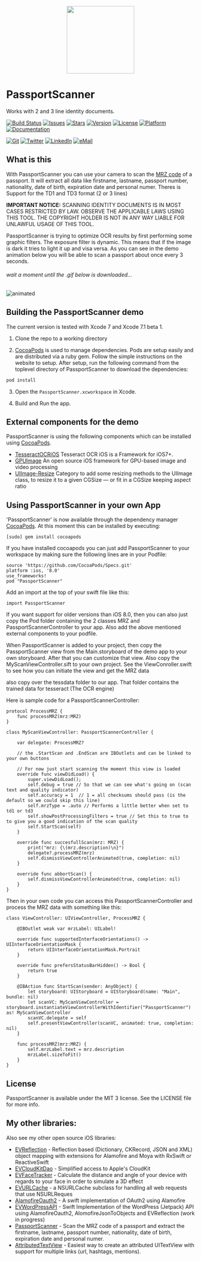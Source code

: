 <p align="center">
  <img height="180" src="https://raw.githubusercontent.com/evermeer/PassportScanner/master/PassportScanner/Images.xcassets/AppIcon.appiconset/Icon-60%403x.png" />
</p>

PassportScanner
=============
Works with 2 and 3 line identity documents.

<!---
 [![Circle CI](https://img.shields.io/circleci/project/evermeer/PassportScanner.svg?style=flat)](https://circleci.com/gh/evermeer/PassportScanner)
 -->
[![Build Status](https://travis-ci.org/evermeer/PassportScanner.svg?style=flat)](https://travis-ci.org/evermeer/PassportScanner)
[![Issues](https://img.shields.io/github/issues-raw/evermeer/PassportScanner.svg?style=flat)](https://github.com/evermeer/PassportScanner/issues)
[![Stars](https://img.shields.io/github/stars/evermeer/PassportScanner.svg?style=flat)](https://github.com/evermeer/PassportScanner/stargazers)
[![Version](https://img.shields.io/cocoapods/v/PassportScanner.svg?style=flat)](http://cocoadocs.org/docsets/PassportScanner)
[![License](https://img.shields.io/cocoapods/l/PassportScanner.svg?style=flat)](http://cocoadocs.org/docsets/PassportScanner)
[![Platform](https://img.shields.io/cocoapods/p/PassportScanner.svg?style=flat)](http://cocoadocs.org/docsets/PassportScanner)
[![Documentation](https://img.shields.io/badge/documented-100%-brightgreen.svg?style=flat)](http://cocoadocs.org/docsets/PassportScanner)

[![Git](https://img.shields.io/badge/GitHub-evermeer-blue.svg?style=flat)](https://github.com/evermeer)
[![Twitter](https://img.shields.io/badge/twitter-@evermeer-blue.svg?style=flat)](http://twitter.com/evermeer)
[![LinkedIn](https://img.shields.io/badge/linkedin-Edwin%20Vermeer-blue.svg?style=flat)](http://nl.linkedin.com/in/evermeer/en)
[![eMail](https://img.shields.io/badge/email-edwin@mirabeau.nl-blue.svg?style=flat)](mailto:edwin@mirabeau.nl?SUBJECT=About%20PassportScanner)


## What is this
With PassportScanner you can use your camera to scan the [MRZ code](http://en.wikipedia.org/wiki/Machine-readable_passport) of a passport. It will extract all data like firstname, lastname, passport number, nationality, date of birth, expiration date and personal numer. Theres is Support for the TD1 and TD3 format (2 or 3 lines)

**IMPORTANT NOTICE:** SCANNING IDENTITY DOCUMENTS IS IN MOST CASES RESTRICTED BY LAW. OBSERVE THE APPLICABLE LAWS USING THIS TOOL. THE COPYRIGHT HOLDER IS NOT IN ANY WAY LIABLE FOR UNLAWFUL USAGE OF THIS TOOL.

PassportScanner is trying to optimize OCR results by first performing some graphic filters. The exposure filter is dynamic. This means that if the image is dark it tries to light it up and visa versa. As you can see in the demo animation below you will be able to scan a passport about once every 3 seconds.

###### wait a moment until the .gif below is downloaded...
![animated](https://github.com/evermeer/PassportScanner/blob/master/ezgif.gif?raw=true)


## Building the PassportScanner demo

The current version is tested with Xcode 7 and Xcode 7.1 beta 1.

1) Clone the repo to a working directory

2) [CocoaPods](http://cocoapods.org) is used to manage dependencies. Pods are setup easily and are distributed via a ruby gem. Follow the simple instructions on the website to setup. After setup, run the following command from the toplevel directory of PassportScanner to download the dependencies:

```sh
pod install
```

3) Open the `PassportScanner.xcworkspace` in Xcode.

4) Build and Run the app.

## External components for the demo
PassportScanner is using the following components which can be installed using [CocoaPods](http://cocoapods.org).

- [TesseractOCRiOS](https://github.com/gali8/Tesseract-OCR-iOS) Tesseract OCR iOS is a Framework for iOS7+.
- [GPUImage](https://github.com/BradLarson/GPUImage) An open source iOS framework for GPU-based image and video processing
- [UIImage-Resize](https://github.com/AliSoftware/UIImage-Resize) Category to add some resizing methods to the UIImage class, to resize it to a given CGSize — or fit in a CGSize keeping aspect ratio

## Using PassportScanner in your own App 

'PassportScanner' is now available through the dependency manager [CocoaPods](http://cocoapods.org). 
At this moment this can be installed by executing:

```
[sudo] gem install cocoapods
```

If you have installed cocoapods you can just add PassportScanner to your workspace by making sure the following lines are in your Podfile:

```
source 'https://github.com/CocoaPods/Specs.git'
platform :ios, '8.0'
use_frameworks!
pod "PassportScanner"
```

Add an import at the top of your swift file like this:

```
import PassportScanner
```

If you want support for older versions than iOS 8.0, then you can also just copy the Pod folder containing the 2 classes MRZ and PassportScannerController to your app. Also add the above mentioned external components to your podfile.

When PassportScanner is added to your project, then copy the PassportScanner view from the Main.storyboard of the demo app to your own storyboard. After that you can customize that view. Also copy the MyScanViewController.sift to your own project. See the ViewConroller.swift to see how you can initiate the view and get the MRZ data

also copy over the tessdata folder to our app. That folder contains the trained data for tesseract (The OCR engine)

Here is sample code for a PassportScannerController:


```
protocol ProcessMRZ {
    func processMRZ(mrz:MRZ)
}

class MyScanViewController: PassportScannerController {

    var delegate: ProcessMRZ?

    // the .StartScan and .EndScan are IBOutlets and can be linked to your own buttons

    // For now just start scanning the moment this view is loaded
    override func viewDidLoad() {
        super.viewDidLoad();
        self.debug = true // So that we can see what's going on (scan text and quality indicator)
        self.accuracy = 1  // 1 = all checksums should pass (is the default so we could skip this line)
        self.mrzType = .auto // Performs a little better when set to td1 or td3
        self.showPostProcessingFilters = true // Set this to true to to give you a good indication of the scan quality
        self.StartScan(self)
    }
    
    override func succesfullScan(mrz: MRZ) {
        print("mrz: {\(mrz.description)\n}")
        delegate?.processMRZ(mrz)
        self.dismissViewControllerAnimated(true, completion: nil)
    }

    override func abbortScan() {
        self.dismissViewControllerAnimated(true, completion: nil)
    }
}
```
Then in your own code you can access this PassportScannerController and process the MRZ data with something like this:

```
class ViewController: UIViewController, ProcessMRZ {

    @IBOutlet weak var mrzLabel: UILabel!

    override func supportedInterfaceOrientations() -> UIInterfaceOrientationMask {
        return UIInterfaceOrientationMask.Portrait
    }

    override func prefersStatusBarHidden() -> Bool {
        return true
    }

    @IBAction func StartScan(sender: AnyObject) {
        let storyboard: UIStoryboard = UIStoryboard(name: "Main", bundle: nil)
        let scanVC: MyScanViewController = storyboard.instantiateViewControllerWithIdentifier("PassportScanner") as! MyScanViewController
        scanVC.delegate = self
        self.presentViewController(scanVC, animated: true, completion: nil)
    }

    func processMRZ(mrz:MRZ) {
        self.mrzLabel.text = mrz.description
        mrzLabel.sizeToFit()
    }
}
```

## License

PassportScanner is available under the MIT 3 license. See the LICENSE file for more info.

## My other libraries:
Also see my other open source iOS libraries:

- [EVReflection](https://github.com/evermeer/EVReflection) - Reflection based (Dictionary, CKRecord, JSON and XML) object mapping with extensions for Alamofire and Moya with RxSwift or ReactiveSwift 
- [EVCloudKitDao](https://github.com/evermeer/EVCloudKitDao) - Simplified access to Apple's CloudKit
- [EVFaceTracker](https://github.com/evermeer/EVFaceTracker) - Calculate the distance and angle of your device with regards to your face in order to simulate a 3D effect
- [EVURLCache](https://github.com/evermeer/EVURLCache) - a NSURLCache subclass for handling all web requests that use NSURLReques
- [AlamofireOauth2](https://github.com/evermeer/AlamofireOauth2) - A swift implementation of OAuth2 using Alamofire
- [EVWordPressAPI](https://github.com/evermeer/EVWordPressAPI) - Swift Implementation of the WordPress (Jetpack) API using AlamofireOauth2, AlomofireJsonToObjects and EVReflection (work in progress)
- [PassportScanner](https://github.com/evermeer/PassportScanner) - Scan the MRZ code of a passport and extract the firstname, lastname, passport number, nationality, date of birth, expiration date and personal numer.
- [AttributedTextView](https://github.com/evermeer/AttributedTextView) - Easiest way to create an attributed UITextView with support for multiple links (url, hashtags, mentions).


